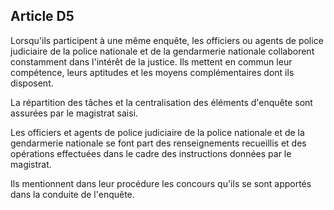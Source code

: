 Article D5
----
Lorsqu'ils participent à une même enquête, les officiers ou agents de police
judiciaire de la police nationale et de la gendarmerie nationale collaborent
constamment dans l'intérêt de la justice. Ils mettent en commun leur compétence,
leurs aptitudes et les moyens complémentaires dont ils disposent.

La répartition des tâches et la centralisation des éléments d'enquête sont
assurées par le magistrat saisi.

Les officiers et agents de police judiciaire de la police nationale et de la
gendarmerie nationale se font part des renseignements recueillis et des
opérations effectuées dans le cadre des instructions données par le magistrat.

Ils mentionnent dans leur procédure les concours qu'ils se sont apportés dans la
conduite de l'enquête.
